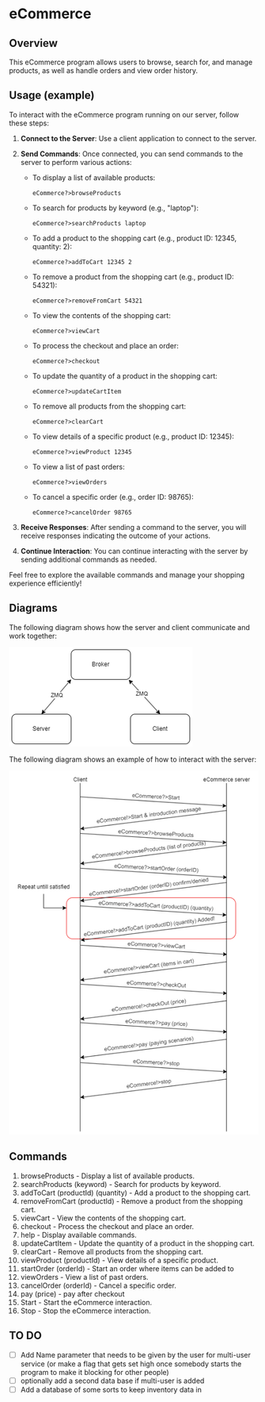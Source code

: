# eCommerce

## Overview

This eCommerce program allows users to browse, search for, and manage products, as well as handle orders and view order history.

## Usage (example)
To interact with the eCommerce program running on our server, follow these steps:

1. **Connect to the Server**: Use a client application to connect to the server.

2. **Send Commands**: Once connected, you can send commands to the server to perform various actions:

   - To display a list of available products:
     ```
     eCommerce?>browseProducts
     ```

   - To search for products by keyword (e.g., "laptop"):
     ```
     eCommerce?>searchProducts laptop
     ```

   - To add a product to the shopping cart (e.g., product ID: 12345, quantity: 2):
     ```
     eCommerce?>addToCart 12345 2
     ```

   - To remove a product from the shopping cart (e.g., product ID: 54321):
     ```
     eCommerce?>removeFromCart 54321
     ```

   - To view the contents of the shopping cart:
     ```
     eCommerce?>viewCart
     ```

   - To process the checkout and place an order:
     ```
     eCommerce?>checkout
     ```

   - To update the quantity of a product in the shopping cart:
     ```
     eCommerce?>updateCartItem
     ```

   - To remove all products from the shopping cart:
     ```
     eCommerce?>clearCart
     ```

   - To view details of a specific product (e.g., product ID: 12345):
     ```
     eCommerce?>viewProduct 12345
     ```

   - To view a list of past orders:
     ```
     eCommerce?>viewOrders
     ```

   - To cancel a specific order (e.g., order ID: 98765):
     ```
     eCommerce?>cancelOrder 98765
     ```

3. **Receive Responses**: After sending a command to the server, you will receive responses indicating the outcome of your actions.

4. **Continue Interaction**: You can continue interacting with the server by sending additional commands as needed.

Feel free to explore the available commands and manage your shopping experience efficiently!

## Diagrams

The following diagram shows how the server and client communicate and work together:

![Basic diagram](./media/BasicDiagram.png)

The following diagram shows an example of how to interact with the server:

![diagram](./media/InteractionDiagram.png)

## Commands

1. browseProducts - Display a list of available products.
2. searchProducts (keyword) - Search for products by keyword.
3. addToCart (productId) (quantity) - Add a product to the shopping cart.
4. removeFromCart (productId) - Remove a product from the shopping cart.
5. viewCart - View the contents of the shopping cart.
6. checkout - Process the checkout and place an order.
7. help - Display available commands.
8. updateCartItem - Update the quantity of a product in the shopping cart.
9. clearCart - Remove all products from the shopping cart.
10. viewProduct (productId) - View details of a specific product.
11. startOrder (orderId) - Start an order where items can be added to
12. viewOrders - View a list of past orders.
13. cancelOrder (orderId) - Cancel a specific order.
14. pay (price) - pay after checkout
14. Start - Start the eCommerce interaction. 
15. Stop - Stop the eCommerce interaction.

## TO DO
- [ ] Add Name parameter that needs to be given by the user for multi-user service (or make a flag that gets set high once somebody starts the program to make it blocking for other people)
 - [ ] optionally add a second data base if multi-user is added
- [ ] Add a database of some sorts to keep inventory data in
